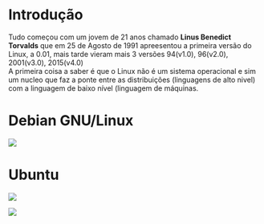 
# Introdução

Tudo começou com um jovem de 21 anos chamado **Linus Benedict Torvalds** que em 25 de Agosto de 1991 apreesentou a primeira versão do Linux, a 0.01, mais tarde vieram mais 3 versões 94(v1.0), 96(v2.0), 2001(v3.0), 2015(v4.0)  
A primeira coisa a saber é que o Linux não é um sistema operacional e sim um nucleo que faz a ponte entre as distribuições (linguagens de alto nivel) com a linguagem de baixo nível (linguagem de máquinas.  


# Debian GNU/Linux
[![](https://www.debian.org/Pics/openlogo-50.png)](https://www.debian.org/ "Comunidade Debian" ) 

# Ubuntu

<a href="https://ubuntu.com/" target="_blank"><img src="https://assets.ubuntu.com/v1/29985a98-ubuntu-logo32.png" ></a>

<a href="https://ubuntu.com/" target="_blank"><img src="https://assets.ubuntu.com/v1/d41eabfc-ubuntu-logo51.png" ></a>



